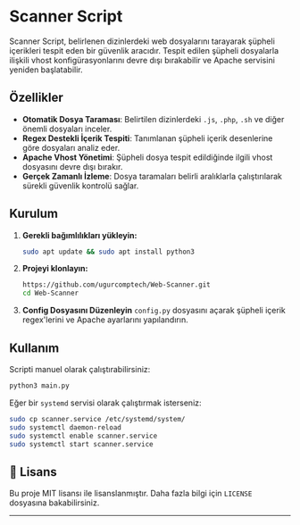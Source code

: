 # Scanner Script

Scanner Script, belirlenen dizinlerdeki web dosyalarını tarayarak şüpheli içerikleri tespit eden bir güvenlik aracıdır. Tespit edilen şüpheli dosyalarla ilişkili vhost konfigürasyonlarını devre dışı bırakabilir ve Apache servisini yeniden başlatabilir.

## Özellikler
- **Otomatik Dosya Taraması**: Belirtilen dizinlerdeki `.js`, `.php`, `.sh` ve diğer önemli dosyaları inceler.
- **Regex Destekli İçerik Tespiti**: Tanımlanan şüpheli içerik desenlerine göre dosyaları analiz eder.
- **Apache Vhost Yönetimi**: Şüpheli dosya tespit edildiğinde ilgili vhost dosyasını devre dışı bırakır.
- **Gerçek Zamanlı İzleme**: Dosya taramaları belirli aralıklarla çalıştırılarak sürekli güvenlik kontrolü sağlar.

##  Kurulum
1. **Gerekli bağımlılıkları yükleyin:**
   ```bash
   sudo apt update && sudo apt install python3
   ```
2. **Projeyi klonlayın:**
   ```bash
   https://github.com/ugurcomptech/Web-Scanner.git
   cd Web-Scanner
   ```
3. **Config Dosyasını Düzenleyin**
   `config.py` dosyasını açarak şüpheli içerik regex'lerini ve Apache ayarlarını yapılandırın.

## Kullanım
Scripti manuel olarak çalıştırabilirsiniz:
```bash
python3 main.py
```

Eğer bir `systemd` servisi olarak çalıştırmak isterseniz:
```bash
sudo cp scanner.service /etc/systemd/system/
sudo systemctl daemon-reload
sudo systemctl enable scanner.service
sudo systemctl start scanner.service
```

## 📄 Lisans
Bu proje MIT lisansı ile lisanslanmıştır. Daha fazla bilgi için `LICENSE` dosyasına bakabilirsiniz.

---


